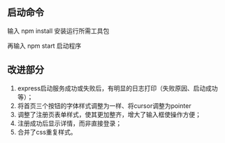 ## 启动命令
输入 npm install 安装运行所需工具包

再输入 npm start 启动程序

## 改进部分
1. express启动服务成功或失败后，有明显的日志打印（失败原因、启动成功等）； 
2. 将首页三个按钮的字体样式调整为一样、将cursor调整为pointer
3. 调整了注册页表单样式，使其更加整齐，增大了输入框使操作方便； 
4. 注册成功后显示详情，而非直接登录； 
5. 合并了css重复样式。